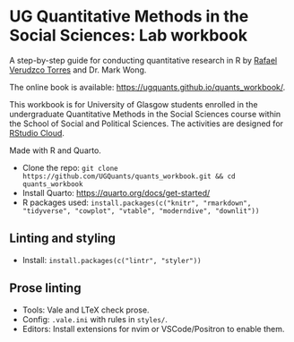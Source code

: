 # UG Quantitative Methods in the Social Sciences: Lab workbook

A step-by-step guide for conducting quantitative research in R by [Rafael Verudzco Torres](https://github.com/rafavdz) and Dr. Mark Wong.

The online book is available: <https://ugquants.github.io/quants_workbook/>.

This workbook is for University of Glasgow students enrolled in the undergraduate Quantitative Methods in the Social Sciences course within the School of Social and Political Sciences. The activities are designed for [RStudio Cloud](https://rstudio.cloud/).

Made with R and Quarto.

- Clone the repo: `git clone https://github.com/UGQuants/quants_workbook.git && cd quants_workbook`
- Install Quarto: https://quarto.org/docs/get-started/
- R packages used: `install.packages(c("knitr", "rmarkdown", "tidyverse", "cowplot", "vtable", "moderndive", "downlit"))`

## Linting and styling

- Install: `install.packages(c("lintr", "styler"))`

## Prose linting

- Tools: Vale and LTeX check prose.
- Config: `.vale.ini` with rules in `styles/`.
- Editors: Install extensions for nvim or VSCode/Positron to enable them.
